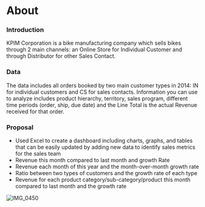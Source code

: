 # About

### Introduction
KPIM Corporation is a bike manufacturing company which sells bikes through 2 main channels: an Online Store for Individual Customer and through Distributor for other Sales Contact.

### Data
The data includes all orders booked by two main customer types in 2014: IN for individual customers and CS for sales contacts. Information you can use to analyze includes product hierarchy, territory, sales program, different time periods (order, ship, due date) and the Line Total is the actual Revenue received for that order. 

### Proposal
- Used Excel to create a dashboard including charts, graphs, and tables that can be easily updated by adding new data to identify sales   metrics for the sales team
- Revenue this month compared to last month and growth Rate
- Revenue each month of this year and the month-over-month growth rate
- Ratio between two types of customers and the growth rate of each type
- Revenue for each product category/sub-category/product this month compared to last month and the growth rate
  
![IMG_0450](https://github.com/Miamac1506/Biking-Coporation-Excel-Project/assets/145936074/61c5e1c8-e415-430e-b00e-501b17f7e466)

